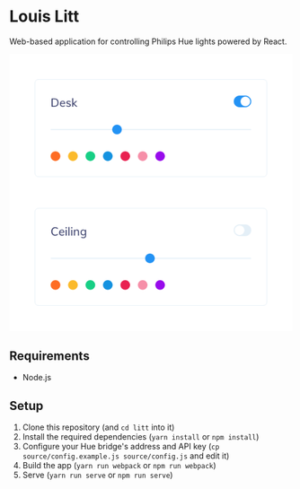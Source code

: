 # Louis Litt

Web-based application for controlling Philips Hue lights powered by React.

![](screenshot.png)

## Requirements

- Node.js

## Setup

1. Clone this repository (and ```cd litt``` into it)
2. Install the required dependencies (```yarn install``` or ```npm install```)
3. Configure your Hue bridge's address and API key (```cp source/config.example.js source/config.js``` and edit it)
4. Build the app (```yarn run webpack``` or ```npm run webpack```)
5. Serve (```yarn run serve``` or ```npm run serve```)
